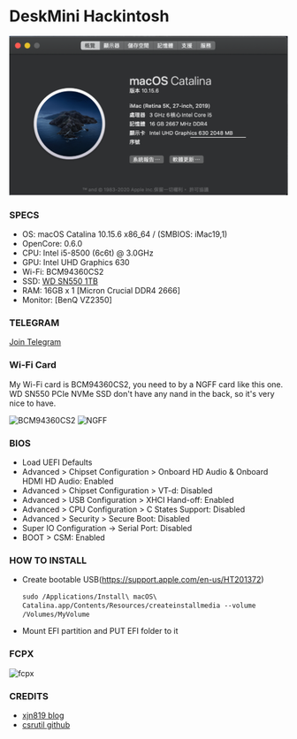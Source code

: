 # DeskMini Hackintosh

![Hackintosh](apps/os.png)

### SPECS

+ OS: macOS Catalina 10.15.6 x86_64 / (SMBIOS: iMac19,1)
+ OpenCore: 0.6.0
+ CPU: Intel i5-8500 (6c6t) @ 3.0GHz
+ GPU: Intel UHD Graphics 630
+ Wi-Fi: BCM94360CS2
+ SSD:  [WD SN550 1TB](https://shop.westerndigital.com/zh-tw/products/internal-drives/wd-blue-sn550-nvme-ssd#WDS100T2B0C)
+ RAM: 16GB x 1 [Micron Crucial DDR4 2666]
+ Monitor: [BenQ VZ2350]

### TELEGRAM
[Join Telegram](https://t.me/asrock_deskmini)

### Wi-Fi Card

My Wi-Fi card is BCM94360CS2, you need to by a NGFF card like this one. WD SN550 PCIe NVMe SSD don't have any nand in the back, so it's very nice to have.

![BCM94360CS2](apps/BCM94360CS2.png)
![NGFF](apps/ngff.png)

### BIOS

+ Load UEFI Defaults
+ Advanced > Chipset Configuration > Onboard HD Audio & Onboard HDMI HD Audio: Enabled
+ Advanced > Chipset Configuration > VT-d: Disabled
+ Advanced > USB Configuration     > XHCI Hand-off: Enabled
+ Advanced > CPU Configuration     > C States Support: Disabled
+ Advanced > Security              > Secure Boot: Disabled
+ Super IO Configuration -> Serial Port: Disabled
+ BOOT > CSM: Enabled

### HOW TO INSTALL

+ Create bootable USB(https://support.apple.com/en-us/HT201372)
    ```
    sudo /Applications/Install\ macOS\ Catalina.app/Contents/Resources/createinstallmedia --volume /Volumes/MyVolume
    ```
+ Mount EFI partition and PUT EFI folder to it

### FCPX

![fcpx](apps/fcpx.png)

### CREDITS

+ [xjn819 blog](https://blog.xjn819.com/?p=7)
+ [csrutil github](https://github.com/csrutil/DeskMini)
